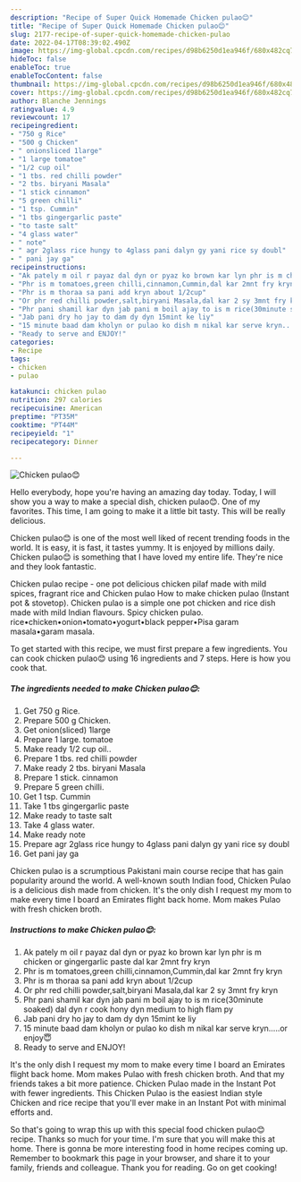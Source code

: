 ```yaml
---
description: "Recipe of Super Quick Homemade Chicken pulao😊"
title: "Recipe of Super Quick Homemade Chicken pulao😊"
slug: 2177-recipe-of-super-quick-homemade-chicken-pulao
date: 2022-04-17T08:39:02.490Z
image: https://img-global.cpcdn.com/recipes/d98b6250d1ea946f/680x482cq70/chicken-pulao-recipe-main-photo.jpg
hideToc: false
enableToc: true
enableTocContent: false
thumbnail: https://img-global.cpcdn.com/recipes/d98b6250d1ea946f/680x482cq70/chicken-pulao-recipe-main-photo.jpg
cover: https://img-global.cpcdn.com/recipes/d98b6250d1ea946f/680x482cq70/chicken-pulao-recipe-main-photo.jpg
author: Blanche Jennings
ratingvalue: 4.9
reviewcount: 17
recipeingredient:
- "750 g Rice"
- "500 g Chicken"
- " onionsliced 1large"
- "1 large tomatoe"
- "1/2 cup oil"
- "1 tbs. red chilli powder"
- "2 tbs. biryani Masala"
- "1 stick cinnamon"
- "5 green chilli"
- "1 tsp. Cummin"
- "1 tbs gingergarlic paste"
- "to taste salt"
- "4 glass water"
- " note"
- " agr 2glass rice hungy to 4glass pani dalyn gy yani rice sy doubl"
- " pani jay ga"
recipeinstructions:
- "Ak pately m oil r payaz dal dyn or pyaz ko brown kar lyn phr is m chicken or gingergarlic paste dal kar 2mnt fry kryn"
- "Phr is m tomatoes,green chilli,cinnamon,Cummin,dal kar 2mnt fry kryn"
- "Phr is m thoraa sa pani add kryn about 1/2cup"
- "Or phr red chilli powder,salt,biryani Masala,dal kar 2 sy 3mnt fry kryn"
- "Phr pani shamil kar dyn jab pani m boil ajay to is m rice(30minute soaked) dal dyn r cook hony dyn medium to high flam py"
- "Jab pani dry ho jay to dam dy dyn 15mint ke liy"
- "15 minute baad dam kholyn or pulao ko dish m nikal kar serve kryn.....or enjoy😇"
- "Ready to serve and ENJOY!"
categories:
- Recipe
tags:
- chicken
- pulao

katakunci: chicken pulao 
nutrition: 297 calories
recipecuisine: American
preptime: "PT35M"
cooktime: "PT44M"
recipeyield: "1"
recipecategory: Dinner

---
```



![Chicken pulao😊](https://img-global.cpcdn.com/recipes/d98b6250d1ea946f/680x482cq70/chicken-pulao-recipe-main-photo.jpg)

Hello everybody, hope you're having an amazing day today. Today, I will show you a way to make a special dish, chicken pulao😊. One of my favorites. This time, I am going to make it a little bit tasty. This will be really delicious.

Chicken pulao😊 is one of the most well liked of recent trending foods in the world. It is easy, it is fast, it tastes yummy. It is enjoyed by millions daily. Chicken pulao😊 is something that I have loved my entire life. They're nice and they look fantastic.

Chicken pulao recipe - one pot delicious chicken pilaf made with mild spices, fragrant rice and Chicken pulao How to make chicken pulao (Instant pot &amp; stovetop). Chicken pulao is a simple one pot chicken and rice dish made with mild Indian flavours. Spicy chicken pulao. rice•chicken•onion•tomato•yogurt•black pepper•Pisa garam masala•garam masala.


To get started with this recipe, we must first prepare a few ingredients. You can cook chicken pulao😊 using 16 ingredients and 7 steps. Here is how you cook that.

<!--inarticleads1-->

##### The ingredients needed to make Chicken pulao😊:

1. Get 750 g Rice.
1. Prepare 500 g Chicken.
1. Get  onion(sliced) 1large
1. Prepare 1 large. tomatoe
1. Make ready 1/2 cup oil..
1. Prepare 1 tbs. red chilli powder
1. Make ready 2 tbs. biryani Masala
1. Prepare 1 stick. cinnamon
1. Prepare 5 green chilli.
1. Get 1 tsp. Cummin
1. Take 1 tbs gingergarlic paste
1. Make ready to taste salt
1. Take 4 glass water.
1. Make ready  note
1. Prepare  agr 2glass rice hungy to 4glass pani dalyn gy yani rice sy doubl
1. Get  pani jay ga


Chicken pulao is a scrumptious Pakistani main course recipe that has gain popularity around the world. A well-known south Indian food, Chicken Pulao is a delicious dish made from chicken. It&#39;s the only dish I request my mom to make every time I board an Emirates flight back home. Mom makes Pulao with fresh chicken broth. 

<!--inarticleads2-->

##### Instructions to make Chicken pulao😊:

1. Ak pately m oil r payaz dal dyn or pyaz ko brown kar lyn phr is m chicken or gingergarlic paste dal kar 2mnt fry kryn
1. Phr is m tomatoes,green chilli,cinnamon,Cummin,dal kar 2mnt fry kryn
1. Phr is m thoraa sa pani add kryn about 1/2cup
1. Or phr red chilli powder,salt,biryani Masala,dal kar 2 sy 3mnt fry kryn
1. Phr pani shamil kar dyn jab pani m boil ajay to is m rice(30minute soaked) dal dyn r cook hony dyn medium to high flam py
1. Jab pani dry ho jay to dam dy dyn 15mint ke liy
1. 15 minute baad dam kholyn or pulao ko dish m nikal kar serve kryn.....or enjoy😇
1. Ready to serve and ENJOY!

It&#39;s the only dish I request my mom to make every time I board an Emirates flight back home. Mom makes Pulao with fresh chicken broth. And that my friends takes a bit more patience. Chicken Pulao made in the Instant Pot with fewer ingredients. This Chicken Pulao is the easiest Indian style Chicken and rice recipe that you&#39;ll ever make in an Instant Pot with minimal efforts and. 

So that's going to wrap this up with this special food chicken pulao😊 recipe. Thanks so much for your time. I'm sure that you will make this at home. There is gonna be more interesting food in home recipes coming up. Remember to bookmark this page in your browser, and share it to your family, friends and colleague. Thank you for reading. Go on get cooking!
